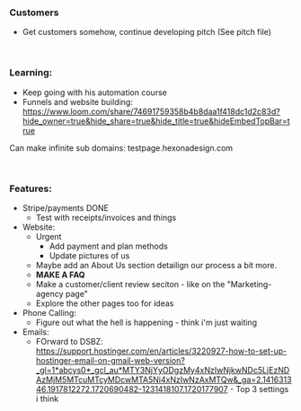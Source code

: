 ### Customers
- Get customers somehow, continue developing pitch (See pitch file)

<br>

### Learning:
- Keep going with his automation course
- Funnels and website building: https://www.loom.com/share/74691759358b4b8daa1f418dc1d2c83d?hide_owner=true&hide_share=true&hide_title=true&hideEmbedTopBar=true

Can make infinite sub domains:    testpage.hexonadesign.com

<br>

### Features:
-	Stripe/payments DONE
    - Test with receipts/invoices and things
- Website:
    - Urgent
        - Add payment and plan methods
        - Update pictures of us
    - Maybe add an About Us section detailign our process a bit more.
    - **MAKE A FAQ**
    - Make a customer/client review seciton - like on the "Marketing-agency page"
    - Explore the other pages too for ideas
- Phone Calling:
    - Figure out what the hell is happening - think i'm just waiting
-	Emails:
    - FOrward to DSBZ: https://support.hostinger.com/en/articles/3220927-how-to-set-up-hostinger-email-on-gmail-web-version?_gl=1*abcys0*_gcl_au*MTY3NjYyODgzMy4xNzIwNjkwNDc5LjEzNDAzMjM5MTcuMTcyMDcwMTA5Ni4xNzIwNzAxMTQw&_ga=2.141631346.1917812272.1720690482-1231418107.1720177907
          - Top 3 settings i think


